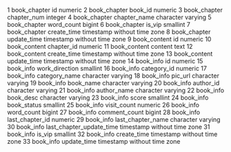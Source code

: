 1	book_chapter	id	numeric
2	book_chapter	book_id	numeric
3	book_chapter	chapter_num	integer
4	book_chapter	chapter_name	character varying
5	book_chapter	word_count	bigint
6	book_chapter	is_vip	smallint
7	book_chapter	create_time	timestamp without time zone
8	book_chapter	update_time	timestamp without time zone
9	book_content	id	numeric
10	book_content	chapter_id	numeric
11	book_content	content	text
12	book_content	create_time	timestamp without time zone
13	book_content	update_time	timestamp without time zone
14	book_info	id	numeric
15	book_info	work_direction	smallint
16	book_info	category_id	numeric
17	book_info	category_name	character varying
18	book_info	pic_url	character varying
19	book_info	book_name	character varying
20	book_info	author_id	character varying
21	book_info	author_name	character varying
22	book_info	book_desc	character varying
23	book_info	score	smallint
24	book_info	book_status	smallint
25	book_info	visit_count	numeric
26	book_info	word_count	bigint
27	book_info	comment_count	bigint
28	book_info	last_chapter_id	numeric
29	book_info	last_chapter_name	character varying
30	book_info	last_chapter_update_time	timestamp without time zone
31	book_info	is_vip	smallint
32	book_info	create_time	timestamp without time zone
33	book_info	update_time	timestamp without time zone